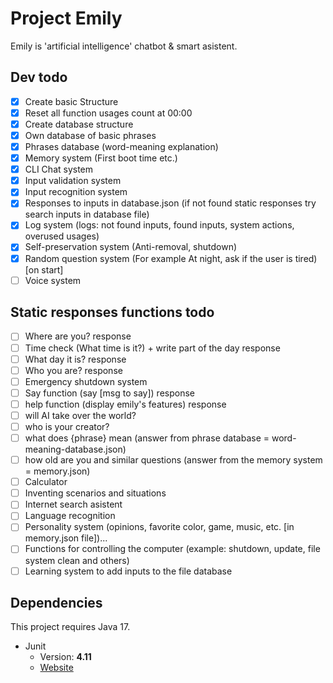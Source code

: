 # Project Emily

Emily is 'artificial intelligence' chatbot & smart asistent.

## Dev todo
- [X] Create basic Structure
- [X] Reset all function usages count at 00:00
- [X] Create database structure
- [X] Own database of basic phrases
- [X] Phrases database (word-meaning explanation)
- [X] Memory system (First boot time etc.)
- [X] CLI Chat system
- [X] Input validation system
- [X] Input recognition system
- [X] Responses to inputs in database.json (if not found static responses try search inputs in database file)
- [X] Log system (logs: not found inputs, found inputs, system actions, overused usages)
- [X] Self-preservation system (Anti-removal, shutdown)
- [X] Random question system (For example At night, ask if the user is tired) [on start]
- [ ] Voice system

## Static responses functions todo
- [ ] Where are you? response
- [ ] Time check (What time is it?) + write part of the day response
- [ ] What day it is? response
- [ ] Who you are? response
- [ ] Emergency shutdown system
- [ ] Say function (say [msg to say]) response
- [ ] help function (display emily's features) response
- [ ] will AI take over the world?
- [ ] who is your creator?
- [ ] what does {phrase} mean (answer from phrase database = word-meaning-database.json)
- [ ] how old are you and similar questions (answer from the memory system = memory.json)
- [ ] Calculator
- [ ] Inventing scenarios and situations
- [ ] Internet search asistent
- [ ] Language recognition
- [ ] Personality system (opinions, favorite color, game, music, etc. [in memory.json file])...
- [ ] Functions for controlling the computer (example: shutdown, update, file system clean and others)
- [ ] Learning system to add inputs to the file database

## Dependencies
This project requires Java 17.
* Junit
	* Version: **4.11**
	* [Website](https://junit.org/junit5/)
